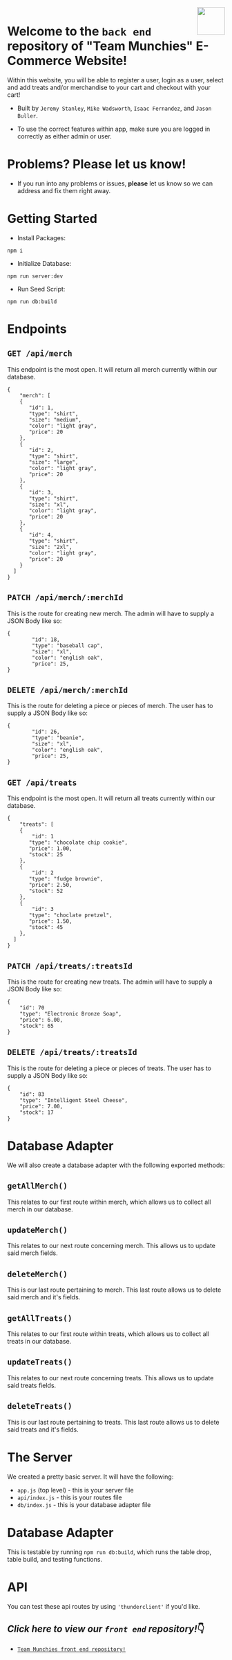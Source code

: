 <img src="https://github.com/jstanley490/grace_shopper/blob/main/src/assets/logo.svg" align ="right" style="height: 64px" />

# Welcome to the ```back end``` repository of "Team Munchies" E-Commerce Website!

Within this website, you will be able to register a user, login as a user, select and add treats and/or merchandise to your cart and checkout with your cart!

* Built by ```Jeremy Stanley```, ```Mike Wadsworth```, ```Isaac Fernandez```, and ```Jason Buller```.

* To use the correct features within app, make sure you are logged in correctly as either admin or user.

# Problems? Please let us know!
* If you run into any problems or issues, **please** let us know so we can address and fix them right away.

# Getting Started
* Install Packages:

```npm i```

* Initialize Database:

```npm run server:dev```

* Run Seed Script:

```npm run db:build```


# Endpoints

## ``` GET /api/merch ```

This endpoint is the most open. It will return all merch currently within our database.

```
{
    "merch": [
    {
       "id": 1,
       "type": "shirt",
       "size": "medium",
       "color": "light gray",
       "price": 20
    },
    {
       "id": 2,
       "type": "shirt",
       "size": "large",
       "color": "light gray",
       "price": 20
    },
    {
       "id": 3,
       "type": "shirt",
       "size": "xl",
       "color": "light gray",
       "price": 20
    },
    {
       "id": 4,
       "type": "shirt",
       "size": "2xl",
       "color": "light gray",
       "price": 20
    }
  ]
}
```

## ``` PATCH /api/merch/:merchId ```

This is the route for creating new merch. The admin will have to supply a JSON Body like so:

```
{
        "id": 18,
        "type": "baseball cap",
        "size": "xl",
        "color": "english oak",
        "price": 25,
}
```

## ``` DELETE /api/merch/:merchId ```

This is the route for deleting a piece or pieces of merch. The user has to supply a JSON Body like so:

```
{
        "id": 26,
        "type": "beanie",
        "size": "xl",
        "color": "english oak",
        "price": 25,
}
```

## ``` GET /api/treats ```

This endpoint is the most open. It will return all treats currently within our database.

```
{
    "treats": [
    {
        "id": 1
       "type": "chocolate chip cookie",
       "price": 1.00,
       "stock": 25
    },
    {
        "id": 2
       "type": "fudge brownie",
       "price": 2.50,
       "stock": 52
    },
    {
        "id": 3
       "type": "choclate pretzel",
       "price": 1.50,
       "stock": 45
    },
  ]
}
```

## ``` PATCH /api/treats/:treatsId ```

This is the route for creating new treats. The admin will have to supply a JSON Body like so:

```
{
    "id": 70
    "type": "Electronic Bronze Soap",
    "price": 6.00,
    "stock": 65
}
```

## ``` DELETE /api/treats/:treatsId ```

This is the route for deleting a piece or pieces of treats. The user has to supply a JSON Body like so:

```
{
    "id": 83
    "type": "Intelligent Steel Cheese",
    "price": 7.00,
    "stock": 17
}
```

# Database Adapter

We will also create a database adapter with the following exported methods:

## ```getAllMerch()```

This relates to our first route within merch, which allows us to collect all merch in our database.


## ```updateMerch()```

This relates to our next route concerning merch. This allows us to update said merch fields.

## ```deleteMerch()```

This is our last route pertaining to merch. This last route allows us to delete said merch and it's fields.

## ```getAllTreats()```

This relates to our first route within treats, which allows us to collect all treats in our database.

## ```updateTreats()```

This relates to our next route concerning treats. This allows us to update said treats fields.


## ```deleteTreats()```

This is our last route pertaining to treats. This last route allows us to delete said treats and it's fields.

# The Server

We created a pretty basic server. It will have the following:

* ```app.js``` (top level) - this is your server file
* ```api/index.js``` - this is your routes file
* ```db/index.js``` - this is your database adapter file

# Database Adapter

This is testable by running ```npm run db:build```, which runs the table drop, table build, and testing functions.

# API

You can test these api routes by using ```'thunderclient'``` if you'd like.

## *Click here to view our ```front end``` repository!*:point_down:
* [```Team Munchies front end repository!```](https://github.com/jstanley490/grace_shopper/tree/main)
